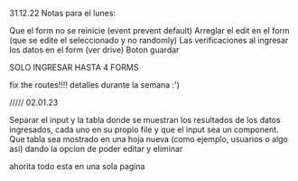 31.12.22
Notas para el lunes:

Que el form no se reinicie (event prevent default)
Arreglar el edit en el form (que se edite el seleccionado y no randomly)
Las verificaciones al ingresar los datos en el form (ver drive)
Boton guardar 

SOLO INGRESAR HASTA 4 FORMS

fix the routes!!!! 
detalles durante la semana :')

/////
02.01.23

Separar el input y la tabla donde se muestran los resultados de los datos ingresados, cada uno en su propio file y que el input sea un component. Que tabla sea mostrado en una hoja nueva (como ejemplo, usuarios o algo asi) dando la opcion de poder editar y eliminar

ahorita todo esta en una sola pagina 